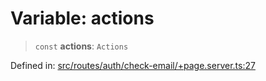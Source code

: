 # Variable: actions

> `const` **actions**: `Actions`

Defined in: [src/routes/auth/check-email/+page.server.ts:27](https://github.com/andrewski04/SvelteKit-Template/blob/f0b9cd97c48d96681ee3ffe7effd53d4bdf784a1/src/routes/auth/check-email/+page.server.ts#L27)
